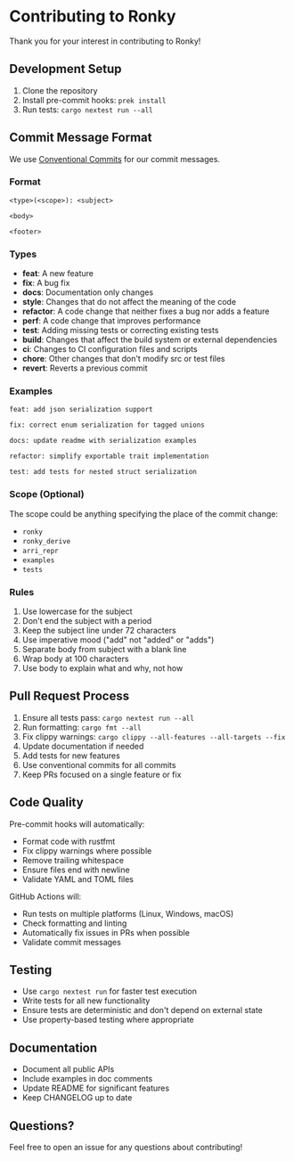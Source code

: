 # Contributing to Ronky

Thank you for your interest in contributing to Ronky!

## Development Setup

1. Clone the repository
2. Install pre-commit hooks: `prek install`
3. Run tests: `cargo nextest run --all`

## Commit Message Format

We use [Conventional Commits](https://www.conventionalcommits.org/) for our commit messages.

### Format

```
<type>(<scope>): <subject>

<body>

<footer>
```

### Types

- **feat**: A new feature
- **fix**: A bug fix
- **docs**: Documentation only changes
- **style**: Changes that do not affect the meaning of the code
- **refactor**: A code change that neither fixes a bug nor adds a feature
- **perf**: A code change that improves performance
- **test**: Adding missing tests or correcting existing tests
- **build**: Changes that affect the build system or external dependencies
- **ci**: Changes to CI configuration files and scripts
- **chore**: Other changes that don't modify src or test files
- **revert**: Reverts a previous commit

### Examples

```
feat: add json serialization support

fix: correct enum serialization for tagged unions

docs: update readme with serialization examples

refactor: simplify exportable trait implementation

test: add tests for nested struct serialization
```

### Scope (Optional)

The scope could be anything specifying the place of the commit change:
- `ronky`
- `ronky_derive`
- `arri_repr`
- `examples`
- `tests`

### Rules

1. Use lowercase for the subject
2. Don't end the subject with a period
3. Keep the subject line under 72 characters
4. Use imperative mood ("add" not "added" or "adds")
5. Separate body from subject with a blank line
6. Wrap body at 100 characters
7. Use body to explain what and why, not how

## Pull Request Process

1. Ensure all tests pass: `cargo nextest run --all`
2. Run formatting: `cargo fmt --all`
3. Fix clippy warnings: `cargo clippy --all-features --all-targets --fix`
4. Update documentation if needed
5. Add tests for new features
6. Use conventional commits for all commits
7. Keep PRs focused on a single feature or fix

## Code Quality

Pre-commit hooks will automatically:
- Format code with rustfmt
- Fix clippy warnings where possible
- Remove trailing whitespace
- Ensure files end with newline
- Validate YAML and TOML files

GitHub Actions will:
- Run tests on multiple platforms (Linux, Windows, macOS)
- Check formatting and linting
- Automatically fix issues in PRs when possible
- Validate commit messages

## Testing

- Use `cargo nextest run` for faster test execution
- Write tests for all new functionality
- Ensure tests are deterministic and don't depend on external state
- Use property-based testing where appropriate

## Documentation

- Document all public APIs
- Include examples in doc comments
- Update README for significant features
- Keep CHANGELOG up to date

## Questions?

Feel free to open an issue for any questions about contributing!

